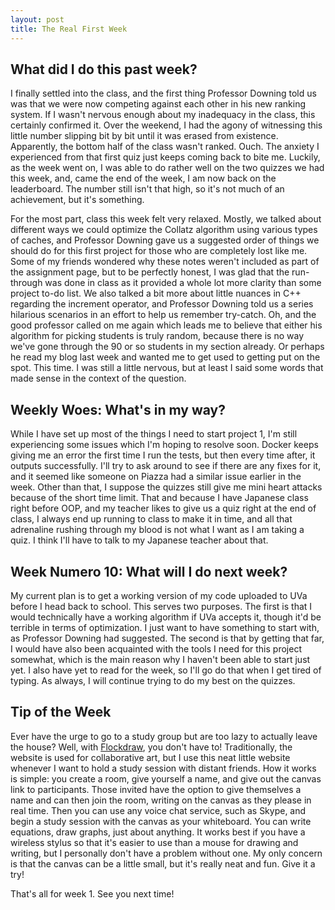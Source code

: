 ```yaml
---
layout: post
title: The Real First Week
---
```


## What did I do this past week?

I finally settled into the class, and the first thing Professor Downing told us was that we were now competing against each other in his new ranking system. If I wasn't nervous enough about my inadequacy in the class, this certainly confirmed it. Over the weekend, I had the agony of witnessing this little number slipping bit by bit until it was erased from existence. Apparently, the bottom half of the class wasn't ranked. Ouch. The anxiety I experienced from that first quiz just keeps coming back to bite me. Luckily, as the week went on, I was able to do rather well on the two quizzes we had this week, and, came the end of the week, I am now back on the leaderboard. The number still isn't that high, so it's not much of an achievement, but it's something. 

For the most part, class this week felt very relaxed. Mostly, we talked about different ways we could optimize the Collatz algorithm using various types of caches, and Professor Downing gave us a suggested order of things we should do for this first project for those who are completely lost like me. Some of my friends wondered why these notes weren't included as part of the assignment page, but to be perfectly honest, I was glad that the run-through was done in class as it provided a whole lot more clarity than some project to-do list. We also talked a bit more about little nuances in C++ regarding the increment operator, and Professor Downing told us a series hilarious scenarios in an effort to help us remember try-catch. Oh, and the good professor called on me again which leads me to believe that either his algorithm for picking students is truly random, because there is no way we've gone through the 90 or so students in my section already. Or perhaps he read my blog last week and wanted me to get used to getting put on the spot. This time. I was still a little nervous, but at least I said some words that made sense in the context of the question.

## Weekly Woes: What's in my way?

While I have set up most of the things I need to start project 1, I'm still experiencing some issues which I'm hoping to resolve soon. Docker keeps giving me an error the first time I run the tests, but then every time after, it outputs successfully. I'll try to ask around to see if there are any fixes for it, and it seemed like someone on Piazza had a similar issue earlier in the week. Other than that, I suppose the quizzes still give me mini heart attacks because of the short time limit. That and because I have Japanese class right before OOP, and my teacher likes to give us a quiz right at the end of class, I always end up running to class to make it in time, and all that adrenaline rushing through my blood is not what I want as I am taking a quiz. I think I'll have to talk to my Japanese teacher about that.

## Week Numero 10: What will I do next week?

My current plan is to get a working version of my code uploaded to UVa before I head back to school. This serves two purposes. The first is that I would technically have a working algorithm if UVa accepts it, though it'd be terrible in terms of optimization. I just want to have something to start with, as Professor Downing had suggested. The second is that by getting that far, I would have also been acquainted with the tools I need for this project somewhat, which is the main reason why I haven't been able to start just yet. I also have yet to read for the week, so I'll go do that when I get tired of typing. As always, I will continue trying to do my best on the quizzes.

## Tip of the Week

Ever have the urge to go to a study group but are too lazy to actually leave the house? Well, with [Flockdraw](http://flockdraw.com/), you don't have to! Traditionally, the website is used for collaborative art, but I use this neat little website whenever I want to hold a study session with distant friends. How it works is simple: you create a room, give yourself a name, and give out the canvas link to participants. Those invited have the option to give themselves a name and can then join the room, writing on the canvas as they please in real time. Then you can use any voice chat service, such as Skype, and begin a study session with the canvas as your whiteboard. You can write equations, draw graphs, just about anything. It works best if you have a wireless stylus so that it's easier to use than a mouse for drawing and writing, but I personally don't have a problem without one. My only concern is that the canvas can be a little small, but it's really neat and fun. Give it a try!

That's all for week 1. See you next time!
